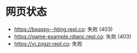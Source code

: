 # 网页状态
- https://beaspy--hting.repl.co: 失败 (403)
- https://game-example.rdianc.repl.co: 失败 (403)
- https://vi.zogzr.repl.co: 失败
